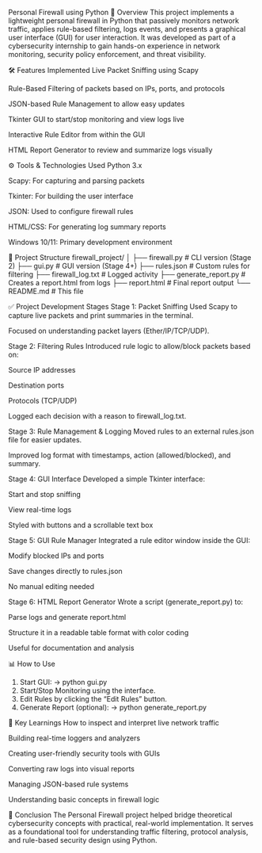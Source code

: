 Personal Firewall using Python
📌 Overview
This project implements a lightweight personal firewall in Python that passively monitors network traffic, applies rule-based filtering, logs events, 
and presents a graphical user interface (GUI) for user interaction. It was developed as part of a cybersecurity internship to gain hands-on experience in network monitoring, security policy enforcement, and threat visibility.

🛠️ Features Implemented
Live Packet Sniffing using Scapy

Rule-Based Filtering of packets based on IPs, ports, and protocols

JSON-based Rule Management to allow easy updates

Tkinter GUI to start/stop monitoring and view logs live

Interactive Rule Editor from within the GUI

HTML Report Generator to review and summarize logs visually

⚙️ Tools & Technologies Used
Python 3.x

Scapy: For capturing and parsing packets

Tkinter: For building the user interface

JSON: Used to configure firewall rules

HTML/CSS: For generating log summary reports

Windows 10/11: Primary development environment

📂 Project Structure
firewall_project/
│
├── firewall.py         # CLI version (Stage 2)
├── gui.py                  # GUI version (Stage 4+)
├── rules.json              # Custom rules for filtering
├── firewall_log.txt        # Logged activity
├── generate_report.py      # Creates a report.html from logs
├── report.html             # Final report output
└── README.md               # This file

✅ Project Development Stages
Stage 1: Packet Sniffing
Used Scapy to capture live packets and print summaries in the terminal.

Focused on understanding packet layers (Ether/IP/TCP/UDP).

Stage 2: Filtering Rules
Introduced rule logic to allow/block packets based on:

Source IP addresses

Destination ports

Protocols (TCP/UDP)

Logged each decision with a reason to firewall_log.txt.

Stage 3: Rule Management & Logging
Moved rules to an external rules.json file for easier updates.

Improved log format with timestamps, action (allowed/blocked), and summary.

Stage 4: GUI Interface
Developed a simple Tkinter interface:

Start and stop sniffing

View real-time logs

Styled with buttons and a scrollable text box

Stage 5: GUI Rule Manager
Integrated a rule editor window inside the GUI:

Modify blocked IPs and ports

Save changes directly to rules.json

No manual editing needed

Stage 6: HTML Report Generator
Wrote a script (generate_report.py) to:

Parse logs and generate report.html

Structure it in a readable table format with color coding

Useful for documentation and analysis

📊 How to Use
1. Start GUI:
    -> python gui.py
2. Start/Stop Monitoring using the interface.
3. Edit Rules by clicking the “Edit Rules” button.
4. Generate Report (optional):
    -> python generate_report.py

 🧠 Key Learnings
How to inspect and interpret live network traffic

Building real-time loggers and analyzers

Creating user-friendly security tools with GUIs

Converting raw logs into visual reports

Managing JSON-based rule systems

Understanding basic concepts in firewall logic

🚀 Conclusion
The Personal Firewall project helped bridge theoretical cybersecurity concepts with practical, real-world implementation.
It serves as a foundational tool for understanding traffic filtering, protocol analysis, and rule-based security design using Python.  

